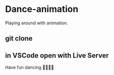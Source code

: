 # Dance-animation
Playing around with animation. 


## git clone <this repo>
## in VSCode open with Live Server

Have fun dancing 💃🏻🕺🏻
